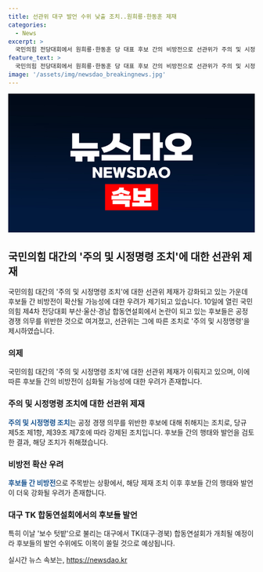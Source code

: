 ```yaml
---
title: 선관위 대구 발언 수위 낮출 조치..원희룡·한동훈 제재
categories:
  - News
excerpt: >
  국민의힘 전당대회에서 원희룡·한동훈 당 대표 후보 간의 비방전으로 선관위가 주의 및 시정명령 조치를 취하며 논란이 확산되고 있다. 후보들의 공방전은 사회 이목을 끌며, TK 합동연설회에서의 발언 수위에도 관심이 집중되고 있다. 후보들 간의 비방전이 증폭될 가능성을 염두에 두고 대응이 이루어질 전망이다. (150자)
feature_text: >
  국민의힘 전당대회에서 원희룡·한동훈 당 대표 후보 간의 비방전으로 선관위가 주의 및 시정명령 조치를 취하며 논란이 확산되고 있다. 후보들의 공방전은 사회 이목을 끌며, TK 합동연설회에서의 발언 수위에도 관심이 집중되고 있다. 후보들 간의 비방전이 증폭될 가능성을 염두에 두고 대응이 이루어질 전망이다. (150자)
image: '/assets/img/newsdao_breakingnews.jpg'
---
```


<p><img src="/assets/img/newsdao_breakingnews.jpg" alt="ranknews 속보" /></p>

<h2 data-ke-size="size26">국민의힘 대간의 '주의 및 시정명령 조치'에 대한 선관위 제재</h2>

<p data-ke-size="size16">국민의힘 대간의 '주의 및 시정명령 조치'에 대한 선관위 제재가 강화되고 있는 가운데 후보들 간 비방전이 확산될 가능성에 대한 우려가 제기되고 있습니다. 10일에 열린 국민의힘 제4차 전당대회 부산·울산·경남 합동연설회에서 논란이 되고 있는 후보들은 공정 경쟁 의무를 위반한 것으로 여겨졌고, 선관위는 그에 따른 조치로 '주의 및 시정명령'을 제시하였습니다.</p>

<h3>의제</h3>

<p>국민의힘 대간의 '주의 및 시정명령 조치'에 대한 선관위 제재가 이뤄지고 있으며, 이에 따른 후보들 간의 비방전이 심화될 가능성에 대한 우려가 존재합니다.</p>

<h3>주의 및 시정명령 조치에 대한 선관위 제재</h3>

<p><b><span style="color: #1a5490;">주의 및 시정명령 조치</span></b>는 공정 경쟁 의무를 위반한 후보에 대해 취해지는 조치로, 당규 제5조 제1항, 제39조 제7호에 따라 강제된 조치입니다. 후보들 간의 행태와 발언을 검토한 결과, 해당 조치가 취해졌습니다.</p>

<h3>비방전 확산 우려</h3>

<p><b><span style="color: #1a5490;">후보들 간 비방전</span></b>으로 주목받는 상황에서, 해당 제재 조치 이후 후보들 간의 행태와 발언이 더욱 강화될 우려가 존재합니다.</p>

<h3>대구 TK 합동연설회에서의 후보들 발언</h3>

<p>특히 이날 '보수 텃밭'으로 불리는 대구에서 TK(대구·경북) 합동연설회가 개최될 예정이라 후보들의 발언 수위에도 이목이 쏠릴 것으로 예상됩니다.</p>
실시간 뉴스 속보는, <a href="https://newsdao.kr" rel="dofollow">https://newsdao.kr</a>


